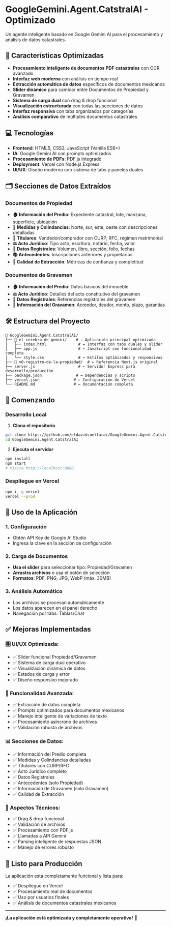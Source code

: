 # GoogleGemini.Agent.CatstralAI - Optimizado

Un agente inteligente basado en Google Gemini AI para el procesamiento y análisis de datos catastrales.

## 🚀 Características Optimizadas

- **Procesamiento inteligente de documentos PDF catastrales** con OCR avanzado
- **Interfaz web moderna** con análisis en tiempo real
- **Extracción automática de datos** específicos de documentos mexicanos
- **Slider dinámico** para cambiar entre Documentos de Propiedad y Gravamen
- **Sistema de carga dual** con drag & drop funcional
- **Visualización estructurada** con todas las secciones de datos
- **Interfaz responsiva** con tabs organizados por categorías
- **Análisis comparativo** de múltiples documentos catastrales

## 💻 Tecnologías

- **Frontend**: HTML5, CSS3, JavaScript (Vanilla ES6+)
- **IA**: Google Gemini AI con prompts optimizados
- **Procesamiento de PDFs**: PDF.js integrado
- **Deployment**: Vercel con Node.js Express
- **UI/UX**: Diseño moderno con sistema de tabs y paneles duales

## 🗂️ Secciones de Datos Extraídos

### Documentos de Propiedad
- **🏠 Información del Predio**: Expediente catastral, lote, manzana, superficie, ubicación
- **📐 Medidas y Colindancias**: Norte, sur, este, oeste con descripciones detalladas  
- **👥 Titulares**: Vendedor/comprador con CURP, RFC, régimen matrimonial
- **⚖️ Acto Jurídico**: Tipo acto, escritura, notario, fecha, valor
- **📜 Datos Registrales**: Volumen, libro, sección, folio, fechas
- **📚 Antecedentes**: Inscripciones anteriores y propietarios
- **🎯 Calidad de Extracción**: Métricas de confianza y completitud

### Documentos de Gravamen  
- **🏠 Información del Predio**: Datos básicos del inmueble
- **⚖️ Acto Jurídico**: Detalles del acto constitutivo del gravamen
- **📜 Datos Registrales**: Referencias registrales del gravamen
- **🏦 Información del Gravamen**: Acreedor, deudor, monto, plazo, garantías

## 🛠️ Estructura del Proyecto

```
📁 GoogleGemini.Agent.CatstralAI/
├── 🎯 el cerebro de gemini/    # ← Aplicación principal optimizada
│   ├── index.html              # ← Interfaz con tabs duales y slider
│   ├── app.js                  # ← JavaScript con funcionalidad completa
│   └── style.css               # ← Estilos optimizados y responsivos
├── 📁 v0-registro-de-la-propiedad/  # ← Referencia Next.js original
├── server.js                   # ← Servidor Express para desarrollo/producción
├── package.json               # ← Dependencias y scripts
├── vercel.json               # ← Configuración de Vercel
└── README.md                 # ← Documentación completa
```

## 🏁 Comenzando

### Desarrollo Local

1. **Clona el repositorio**
```bash
git clone https://github.com/eldavidcuellarai/GoogleGemini.Agent.CatstralAI.git
cd GoogleGemini.Agent.CatstralAI
```

2. **Ejecuta el servidor**
```bash
npm install
npm start
# Visita http://localhost:8080
```

### Despliegue en Vercel

```bash
npm i -g vercel
vercel --prod
```

## 🔧 Uso de la Aplicación

### 1. Configuración
- Obtén API Key de Google AI Studio
- Ingresa la clave en la sección de configuración

### 2. Carga de Documentos
- **Usa el slider** para seleccionar tipo: Propiedad/Gravamen
- **Arrastra archivos** o usa el botón de selección
- **Formatos**: PDF, PNG, JPG, WebP (máx. 30MB)

### 3. Análisis Automático
- Los archivos se procesan automáticamente
- Los datos aparecen en el panel derecho
- Navegación por tabs: Tablas/Chat

## ✅ Mejoras Implementadas

### 🎛️ UI/UX Optimizada:
- ✅ Slider funcional Propiedad/Gravamen
- ✅ Sistema de carga dual operativo
- ✅ Visualización dinámica de datos
- ✅ Estados de carga y error
- ✅ Diseño responsivo mejorado

### 🧠 Funcionalidad Avanzada:
- ✅ Extracción de datos completa
- ✅ Prompts optimizados para documentos mexicanos
- ✅ Manejo inteligente de variaciones de texto
- ✅ Procesamiento asíncrono de archivos
- ✅ Validación robusta de archivos

### 📊 Secciones de Datos:
- ✅ Información del Predio completa
- ✅ Medidas y Colindancias detalladas
- ✅ Titulares con CURP/RFC
- ✅ Acto Jurídico completo
- ✅ Datos Registrales
- ✅ Antecedentes (solo Propiedad)
- ✅ Información de Gravamen (solo Gravamen)
- ✅ Calidad de Extracción

### 🔧 Aspectos Técnicos:
- ✅ Drag & drop funcional
- ✅ Validación de archivos
- ✅ Procesamiento con PDF.js
- ✅ Llamadas a API Gemini
- ✅ Parsing inteligente de respuestas JSON
- ✅ Manejo de errores robusto

## 🚀 Listo para Producción

La aplicación está completamente funcional y lista para:
- ✅ Despliegue en Vercel
- ✅ Procesamiento real de documentos
- ✅ Uso por usuarios finales
- ✅ Análisis de documentos catastrales mexicanos

---

**¡La aplicación está optimizada y completamente operativa!** 🎉
